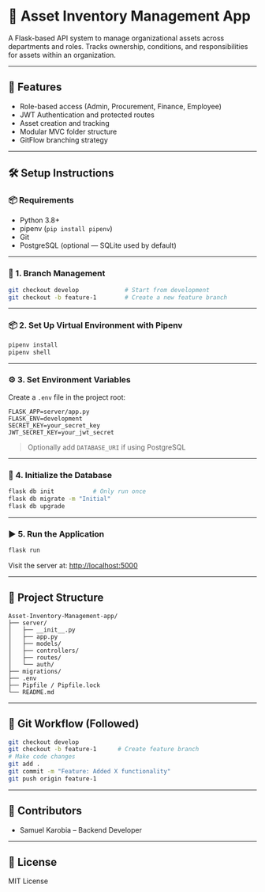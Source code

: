 # 🧾 Asset Inventory Management App

A Flask-based API system to manage organizational assets across departments and roles. Tracks ownership, conditions, and responsibilities for assets within an organization.

---

## 🚀 Features

- Role-based access (Admin, Procurement, Finance, Employee)
- JWT Authentication and protected routes
- Asset creation and tracking
- Modular MVC folder structure
- GitFlow branching strategy

---

## 🛠 Setup Instructions

### 📦 Requirements

- Python 3.8+
- pipenv (`pip install pipenv`)
- Git
- PostgreSQL (optional — SQLite used by default)

---

### 🌱 1. Branch Management

```bash
git checkout develop             # Start from development
git checkout -b feature-1        # Create a new feature branch
```

---

### 📦 2. Set Up Virtual Environment with Pipenv

```bash
pipenv install
pipenv shell
```

---

### ⚙️ 3. Set Environment Variables

Create a `.env` file in the project root:

```env
FLASK_APP=server/app.py
FLASK_ENV=development
SECRET_KEY=your_secret_key
JWT_SECRET_KEY=your_jwt_secret
```

> Optionally add `DATABASE_URI` if using PostgreSQL

---

### 🔧 4. Initialize the Database

```bash
flask db init           # Only run once
flask db migrate -m "Initial"
flask db upgrade
```

---

### ▶️ 5. Run the Application

```bash
flask run
```

Visit the server at: [http://localhost:5000](http://localhost:5000)

---

## 📁 Project Structure

```
Asset-Inventory-Management-app/
├── server/
│   ├── __init__.py
│   ├── app.py
│   ├── models/
│   ├── controllers/
│   ├── routes/
│   └── auth/
├── migrations/
├── .env
├── Pipfile / Pipfile.lock
└── README.md
```

---

## 🧪 Git Workflow (Followed)

```bash
git checkout develop
git checkout -b feature-1      # Create feature branch
# Make code changes
git add .
git commit -m "Feature: Added X functionality"
git push origin feature-1
```

---

## 👤 Contributors

- Samuel Karobia – Backend Developer

---

## 📜 License

MIT License
